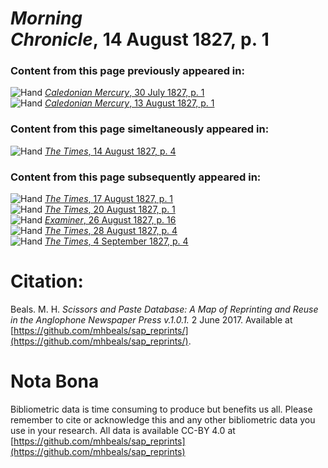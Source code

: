 # *Morning Chronicle*, 14 August 1827, p. 1  
  
### Content from this page previously appeared in:  
![Hand](http://scissorsandpaste.net/wp-content/uploads/2017/06/smallhandpointer.png) [*Caledonian Mercury*, 30 July 1827, p. 1](https://mhbeals.github.io/sap_html/Caledonian-Mercury/Caledonian-Mercury-30-July-1827-p-1)  
![Hand](http://scissorsandpaste.net/wp-content/uploads/2017/06/smallhandpointer.png) [*Caledonian Mercury*, 13 August 1827, p. 1](https://mhbeals.github.io/sap_html/Caledonian-Mercury/Caledonian-Mercury-13-August-1827-p-1)  
  
### Content from this page simeltaneously appeared in:  
![Hand](http://scissorsandpaste.net/wp-content/uploads/2017/06/smallhandpointer.png) [*The Times*, 14 August 1827, p. 4](https://mhbeals.github.io/sap_html/The-Times/The-Times-14-August-1827-p-4)  
  
### Content from this page subsequently appeared in:  
![Hand](http://scissorsandpaste.net/wp-content/uploads/2017/06/smallhandpointer.png) [*The Times*, 17 August 1827, p. 1](https://mhbeals.github.io/sap_html/The-Times/The-Times-17-August-1827-p-1)  
![Hand](http://scissorsandpaste.net/wp-content/uploads/2017/06/smallhandpointer.png) [*The Times*, 20 August 1827, p. 1](https://mhbeals.github.io/sap_html/The-Times/The-Times-20-August-1827-p-1)  
![Hand](http://scissorsandpaste.net/wp-content/uploads/2017/06/smallhandpointer.png) [*Examiner*, 26 August 1827, p. 16](https://mhbeals.github.io/sap_html/Examiner/Examiner-26-August-1827-p-16)  
![Hand](http://scissorsandpaste.net/wp-content/uploads/2017/06/smallhandpointer.png) [*The Times*, 28 August 1827, p. 4](https://mhbeals.github.io/sap_html/The-Times/The-Times-28-August-1827-p-4)  
![Hand](http://scissorsandpaste.net/wp-content/uploads/2017/06/smallhandpointer.png) [*The Times*, 4 September 1827, p. 4](https://mhbeals.github.io/sap_html/The-Times/The-Times-4-September-1827-p-4)  


# Citation: 

Beals. M. H. *Scissors and Paste Database: A Map of Reprinting and Reuse in the Anglophone Newspaper Press v.1.0.1.* 2 June 2017. Available at [https://github.com/mhbeals/sap_reprints/](https://github.com/mhbeals/sap_reprints/). 

# Nota Bona

Bibliometric data is time consuming to produce but benefits us all. Please remember to cite or acknowledge this and any other bibliometric data you use in your research. All data is available CC-BY 4.0 at [https://github.com/mhbeals/sap_reprints](https://github.com/mhbeals/sap_reprints)